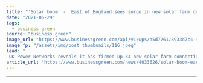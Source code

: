 ```yaml
---
title: "'Solar boom' -  East of England sees surge in new solar farm developments"
date: "2021-06-29"
tags: 
  - business green
source: "business green"
image_url: "https://www.businessgreen.com/api/v1/wps/a5d7761/8933d7c4-95a0-4444-b3ba-b12b5dadb1f3/1/UKPN-solar-185x114.jpeg"
image_fp: "/assets/img/post_thumbnails/116.jpeg"
lead: "
 UK Power Networks reveals it has firmed up 34 new solar farm connection contracts in just three eastern counties since the start of the year ..."
article_url: "https://www.businessgreen.com/news/4033626/solar-boom-east-england-surge-solar-farm-developments"
---
```


---
